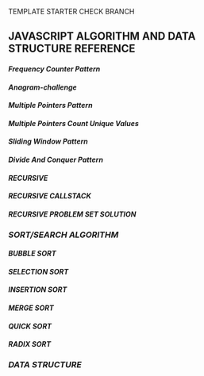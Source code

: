 TEMPLATE STARTER CHECK BRANCH

## JAVASCRIPT ALGORITHM AND DATA STRUCTURE REFERENCE 

 #### _Frequency Counter Pattern_
 #### _Anagram-challenge_
 #### _Multiple Pointers Pattern_
 #### _Multiple Pointers Count Unique Values_
 #### _Sliding Window Pattern_
 #### _Divide And Conquer Pattern_
 #### _RECURSIVE_
 #### _RECURSIVE CALLSTACK_
 #### _RECURSIVE PROBLEM SET SOLUTION_

 ### _SORT/SEARCH ALGORITHM_
  #### _BUBBLE SORT_
  #### _SELECTION SORT_
  #### _INSERTION SORT_
  #### _MERGE SORT_
  #### _QUICK SORT_
  #### _RADIX SORT_

 ### _DATA STRUCTURE_